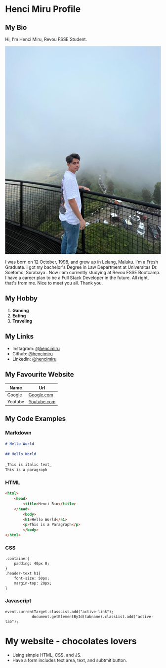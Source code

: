 

# Henci Miru Profile

## My Bio

Hi, I'm Henci Miru, Revou FSSE Student.

![Henci Photo](assets/phone-background.jpeg)

I was born on 12 October, 1998, and grew up in Lelang, Maluku. I'm a Fresh Graduate. I got my bachelor's Degree in Law Department at Universitas Dr. Soetomo, Surabaya . Now i'am currently studying at Revou FSSE Bootcamp. I have a career plan to be a Full Stack Developer in the future. All right, that's from me. Nice to meet you all. Thank you.

## My Hobby

1. **Gaming**
2. **Eating**
3. **Traveling**

## My Links

- Instagram: [@hencimiru](https://instagram.com/hencimiru)
- Github: [@hencimiru](https://github.com/Hencimiru)
- Linkedin: [@hencimiru](https://www.linkedin.com/in/hencimiru/)

## My Favourite Website

| Name    | Url                                 |
| ------- | ----------------------------------- |
| Google  | [Google.com](https://google.com/)   |
| Youtube | [Youtube.com](https://youtube.com/) |

## My Code Examples

### Markdown

```markdown
# Hello World

## Hello World

_This is italic text_
This is a paragraph
```

### HTML

```Html
<html>
    <head>
        <title>Henci Bio</title>
    </head>
        <body>
        <h1>Hello World</h1>
        <p>This is a Paragraph</p>
        </body>
</html>
```

### CSS

```
.container{
    padding: 40px 0;
}
.header-text h1{
    font-size: 50px;
    margin-top: 20px;
}
```

### Javascript

```
event.currentTarget.classList.add("active-link");
            document.getElementById(tabname).classList.add("active-tab");
```




# My website - chocolates lovers

* Using simple HTML, CSS, and JS.
* Have a form includes text area, text, and subtmit button.

